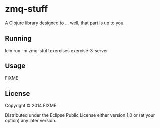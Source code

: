 # zmq-stuff

A Clojure library designed to ... well, that part is up to you.

## Running

lein run -m zmq-stuff.exercises.exercise-3-server

## Usage

FIXME

## License

Copyright © 2014 FIXME

Distributed under the Eclipse Public License either version 1.0 or (at
your option) any later version.
